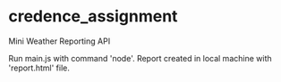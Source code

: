 # credence_assignment
Mini Weather Reporting API

Run main.js with command 'node'.
Report created in local machine with 'report.html' file.
